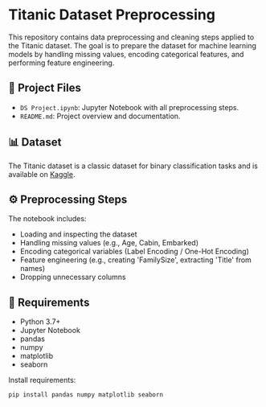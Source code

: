 # Titanic Dataset Preprocessing

This repository contains data preprocessing and cleaning steps applied to the Titanic dataset. The goal is to prepare the dataset for machine learning models by handling missing values, encoding categorical features, and performing feature engineering.

## 📁 Project Files

- `DS Project.ipynb`: Jupyter Notebook with all preprocessing steps.
- `README.md`: Project overview and documentation.

## 📊 Dataset

The Titanic dataset is a classic dataset for binary classification tasks and is available on [Kaggle](https://www.kaggle.com/c/titanic/data).

## ⚙️ Preprocessing Steps

The notebook includes:

- Loading and inspecting the dataset
- Handling missing values (e.g., Age, Cabin, Embarked)
- Encoding categorical variables (Label Encoding / One-Hot Encoding)
- Feature engineering (e.g., creating 'FamilySize', extracting 'Title' from names)
- Dropping unnecessary columns


## 📌 Requirements

- Python 3.7+
- Jupyter Notebook
- pandas
- numpy
- matplotlib
- seaborn

Install requirements:
```bash
pip install pandas numpy matplotlib seaborn
